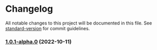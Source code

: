 # Changelog

All notable changes to this project will be documented in this file. See [standard-version](https://github.com/conventional-changelog/standard-version) for commit guidelines.

### [1.0.1-alpha.0](///compare/v1.0.0-alpha.1...v1.0.1-alpha.0) (2022-10-11)
